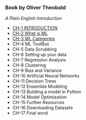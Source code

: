 ### Book by Oliver Theobald
_A Plain English Introduction_
- [CH-1 INTRODUCTION](https://github.com/hemantmalik/notes/tree/master/Books/ML_for_absolute_beginners_2nd_edition/CH-1)
- [CH-2 What is ML](https://github.com/hemantmalik/notes/tree/master/Books/ML_for_absolute_beginners_2nd_edition/CH-2)
- [CH-3 ML Categories](https://github.com/hemantmalik/notes/tree/master/Books/ML_for_absolute_beginners_2nd_edition/CH-3)
- CH-4 ML ToolBox
- CH-5 Data Scrubbing
- CH-6 Setting up your data
- CH-7 Regression Analysis
- CH-8 Clustering
- CH-9 Bias and Variance
- CH-10 Artificial Neural Networks
- CH-11 Decision Trees
- CH-12 Ensemble Modeling
- CH-13 Building a model in Python
- CH-14 Model Optimization
- CH-15 Further Resources
- CH-16 Downloading Datasets
- CH-17 Final word